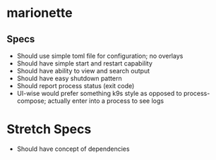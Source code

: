 # marionette

## Specs
- Should use simple toml file for configuration; no overlays
- Should have simple start and restart capability
- Should have ability to view and search output
- Should have easy shutdown pattern
- Should report process status (exit code)
- UI-wise would prefer something k9s style as opposed to process-compose; actually enter into a process to see logs

# Stretch Specs
- Should have concept of dependencies
